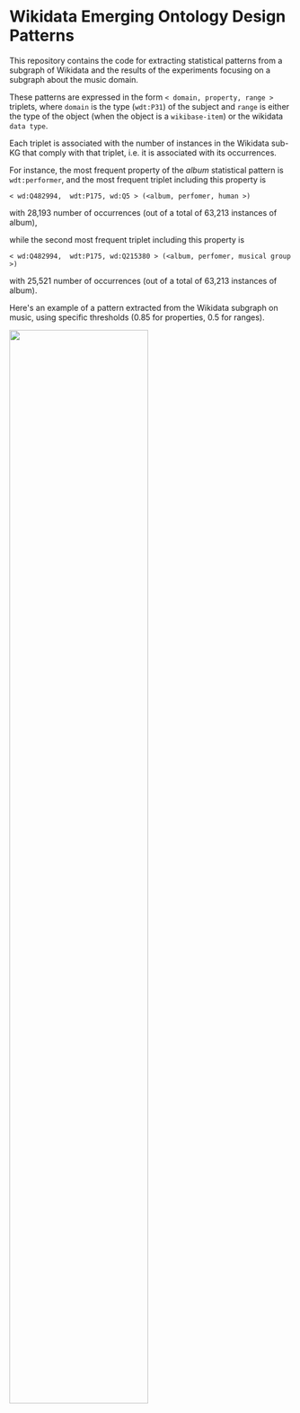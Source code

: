 # Wikidata Emerging Ontology Design Patterns
This repository contains the code for extracting statistical patterns from a subgraph of Wikidata and the results of the experiments focusing on a subgraph about the music domain.

These patterns are expressed in the form `< domain, property, range >` triplets, where `domain` is the type (`wdt:P31`) of the subject and `range` is either the type of the object (when the object is a `wikibase-item`) or the wikidata `data type`.

Each triplet is associated with the number of instances in the Wikidata sub-KG that comply with that triplet, i.e. it is associated with its occurrences.

For instance, the most frequent property of the _album_ statistical pattern is `wdt:performer`, and the most frequent triplet including this property is 

```
< wd:Q482994,  wdt:P175, wd:Q5 > (<album, perfomer, human >)
```
with 28,193 number of occurrences (out of a total of 63,213 instances of album),

while the second most frequent triplet including this property is
```
< wd:Q482994,  wdt:P175, wd:Q215380 > (<album, perfomer, musical group >)
```
with 25,521 number of occurrences (out of a total of 63,213 instances of album).

Here's an example of a pattern extracted from the Wikidata subgraph on music, using specific thresholds (0.85 for properties, 0.5 for ranges).


<img src="https://user-images.githubusercontent.com/36740200/179528783-239fc2de-3de1-4fb1-a5e9-a5791b25fb5b.png" width=70% height=70%>



